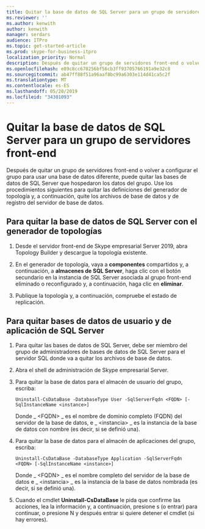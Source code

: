 ```yaml
---
title: Quitar la base de datos de SQL Server para un grupo de servidores front-end
ms.reviewer: ''
ms.author: kenwith
author: kenwith
manager: serdars
audience: ITPro
ms.topic: get-started-article
ms.prod: skype-for-business-itpro
localization_priority: Normal
description: Después de quitar un grupo de servidores front-end o volver a configurar el grupo para usar una base de datos diferente, puede quitar las bases de datos de SQL Server que hospedaron los datos del grupo. Use los procedimientos siguientes para quitar las definiciones del generador de topología y, a continuación, quite los archivos de base de datos y de registro del servidor de base de datos.
ms.openlocfilehash: e89c8cc670256bf56cb3ff93705766191a9e32c8
ms.sourcegitcommit: ab47ff88f51a96aaf8bc99a6303e114d41ca5c2f
ms.translationtype: MT
ms.contentlocale: es-ES
ms.lasthandoff: 05/20/2019
ms.locfileid: "34301093"
---
```

# <a name="remove-the-sql-server-database-for-a-front-end-pool"></a>Quitar la base de datos de SQL Server para un grupo de servidores front-end

Después de quitar un grupo de servidores front-end o volver a configurar el grupo para usar una base de datos diferente, puede quitar las bases de datos de SQL Server que hospedaron los datos del grupo. Use los procedimientos siguientes para quitar las definiciones del generador de topología y, a continuación, quite los archivos de base de datos y de registro del servidor de base de datos.
  
## <a name="to-remove-the-sql-server-database-using-topology-builder"></a>Para quitar la base de datos de SQL Server con el generador de topologías

1. Desde el servidor front-end de Skype empresarial Server 2019, abra Topology Builder y descargue la topología existente. 
    
2. En el generador de topología, vaya a **componentes** compartidos y, a continuación, a **almacenes de SQL Server**, haga clic con el botón secundario en la instancia de SQL Server asociada al grupo front-end eliminado o reconfigurado y, a continuación, haga clic en **eliminar**.
    
3. Publique la topología y, a continuación, compruebe el estado de replicación. 
    
## <a name="to-remove-user-and-application-databases-from-the-sql-server"></a>Para quitar bases de datos de usuario y de aplicación de SQL Server

1. Para quitar las bases de datos de SQL Server, debe ser miembro del grupo de administradores de bases de datos de SQL Server para el servidor SQL donde va a quitar los archivos de base de datos. 
    
2. Abra el shell de administración de Skype empresarial Server.
    
3. Para quitar la base de datos para el almacén de usuario del grupo, escriba:
    
   ```
   Uninstall-CsDataBase -DatabaseType User -SqlServerFqdn <FQDN> [-SqlInstanceName <instance>]
   ```

    Donde _ \<FQDN\> _ es el nombre de dominio completo (FQDN) del servidor de la base de datos, e _ \<instancia\> _ es la instancia de la base de datos con nombre (es decir, si se definió una). 
    
4. Para quitar la base de datos para el almacén de aplicaciones del grupo, escriba:
    
   ```
   Uninstall-CsDataBase -DatabaseType Application -SqlServerFqdn <FQDN> [-SqlInstanceName <instance>]
   ```

    Donde _ \<FQDN\> _ es el nombre completo del servidor de la base de datos e _ \<instancia\> _ es la instancia de la base de datos nombrada (es decir, si se definió una). 
    
5. Cuando el cmdlet **Uninstall-CsDataBase** le pida que confirme las acciones, lea la información y, a continuación, presione s (o entrar) para continuar, o presione N y después entrar si quiere detener el cmdlet (si hay errores). 
    

